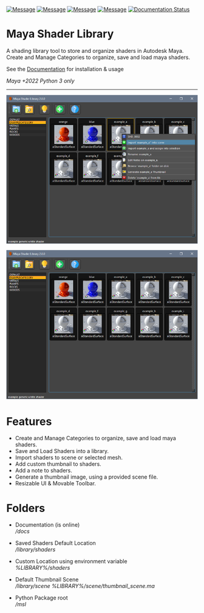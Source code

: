 [![Message](https://img.shields.io/badge/Maya_Shader_Library-ffffff)]()
[![Message](https://img.shields.io/badge/Maya-2022-blue?logo=autodesk)]()
[![Message](https://img.shields.io/badge/Maya-2023-blue?logo=autodesk)]()
[![Message](https://img.shields.io/badge/Maya-2024-blue?logo=autodesk)]()
[![Documentation Status](https://readthedocs.org/projects/mayashaderlibrary/badge/?version=latest)](https://mayashaderlibrary.readthedocs.io/en/latest/?badge=latest)

# Maya Shader Library

A shading library tool to store and organize shaders in Autodesk Maya.
Create and Manage Categories to organize, save and load maya shaders.

See the [Documentation](https://mayashaderlibrary.readthedocs.io/en/latest/#) for installation & usage

*Maya +2022 Python 3 only*

----------------------------------
![ScreenShot](https://github.com/MaxRocamora/MayaShaderLibrary/blob/master/msl/resources/screenshot/tool.png)

![ScreenShot](https://github.com/MaxRocamora/MayaShaderLibrary/blob/master/msl/resources/screenshot/tool_ui.png)

# Features

- Create and Manage Categories to organize, save and load maya shaders.  
- Save and Load Shaders into a library.  
- Import shaders to scene or selected mesh.  
- Add custom thumbnail to shaders.  
- Add a note to shaders.  
- Generate a thumbnail image, using a provided scene file.  
- Resizable UI & Movable Toolbar.


# Folders

- Documentation (is online)  
*/docs*

- Saved Shaders Default Location  
*/library/shaders*

- Custom Location using environment variable  
*%LIBRARY%/shaders*

- Default Thumbnail Scene  
*/library/scene*
*%LIBRARY%/scene/thumbnail_scene.ma*

- Python Package root  
*/msl*
